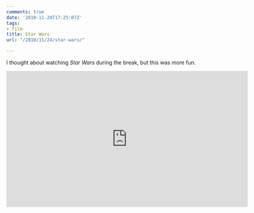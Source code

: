 ```yaml
---
comments: true
date: '2010-11-24T17:25:07Z'
tags:
- film
title: Star Wars
url: "/2010/11/24/star-wars/"

---
```

I thought about watching *Star Wars* during the break, but this was more fun.

<iframe width="640" height="360" src="https://www.youtube.com/embed/EBM854BTGL0" frameborder="0" allowfullscreen></iframe>
